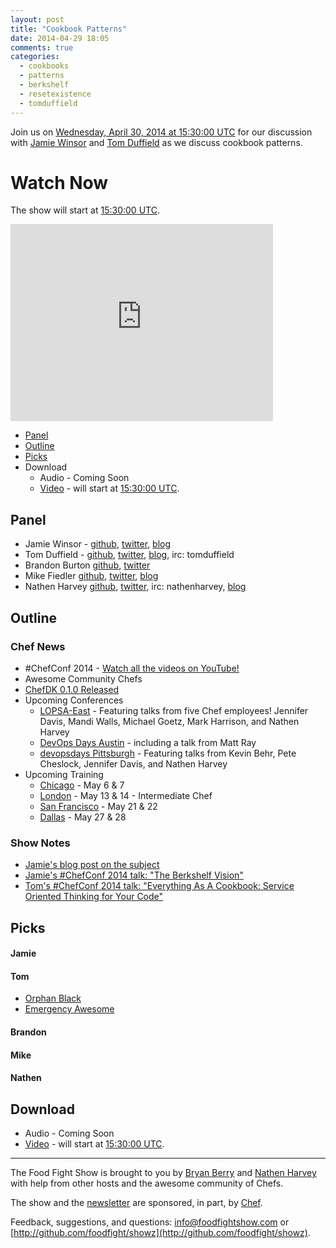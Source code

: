 ```yaml
---
layout: post
title: "Cookbook Patterns"
date: 2014-04-29 18:05
comments: true
categories: 
  - cookbooks
  - patterns
  - berkshelf
  - resetexistence
  - tomduffield
---
```


Join us on [Wednesday, April 30, 2014 at 15:30:00 UTC](http://www.timeanddate.com/worldclock/fixedtime.html?msg=Food+Fight+Show+-+Cookbook+Patterns&iso=20140430T1130&p1=419&ah=1) for our discussion with [Jamie Winsor](https://twitter.com/resetexistence) and [Tom Duffield](https://twitter.com/tomduffield) as we discuss cookbook patterns.

# Watch Now

The show will start at [15:30:00 UTC](http://www.timeanddate.com/worldclock/fixedtime.html?msg=Food+Fight+Show+-+Cookbook+Patterns&iso=20140430T1130&p1=419&ah=1).

<iframe width="420" height="315" src="http://www.youtube.com/embed/B7PXdl4jYGQ" frameborder="0" allowfullscreen></iframe>

* [Panel](http://foodfightshow.org/2014/04/cookbook-patterns.html#panel)
* [Outline](http://foodfightshow.org/2014/04/cookbook-patterns.html#outline)
* [Picks](http://foodfightshow.org/2014/04/cookbook-patterns.html#picks)
* Download
  * Audio - Coming Soon
  * [Video](http://youtu.be/B7PXdl4jYGQ) - will start at [15:30:00 UTC](http://www.timeanddate.com/worldclock/fixedtime.html?msg=Food+Fight+Show+-+Cookbook+Patterns&iso=20140430T1130&p1=419&ah=1).

Panel<a name="panel"></a>
-----

* Jamie Winsor - [github](https://github.com/reset), [twitter](https://twitter.com/resetexistence), [blog](http://vialstudios.com/)
* Tom Duffield - [github](http://github.com/tduffield), [twitter](http://twitter.com/tomduffield), [blog](http://tomduffield.com), irc:  tomduffield
* Brandon Burton [github](http://github.com/solarce), [twitter](https://twitter.com/solarce)
* Mike Fiedler [github](http://github.com/miketheman), [twitter](http://twitter.com/mikefiedler), [blog](http://www.miketheman.net)
* Nathen Harvey [github](http://github.com/nathenharvey), [twitter](http://twitter.com/nathenharvey), irc: nathenharvey, [blog](http://nathenharvey.com)

Outline<a name="outline"></a>
-------

### Chef News

* \#ChefConf 2014 - [Watch all the videos on YouTube!](http://www.youtube.com/watch?v=g-BF0z7eFoU&list=PL11cZfNdwNyMmx0msapJfuGsLV43C7XsA)
* Awesome Community Chefs
* [ChefDK 0.1.0 Released](http://www.getchef.com/blog/2014/04/29/chefdk-0-1-0-released/)
* Upcoming Conferences
  * [LOPSA-East](http://lopsa-east.org/2014/) - Featuring talks from five Chef employees!  Jennifer Davis, Mandi Walls, Michael Goetz, Mark Harrison, and Nathen Harvey
  * [DevOps Days Austin](http://devopsdays.org/events/2014-austin/) - including a talk from Matt Ray
  * [devopsdays Pittsburgh](http://devopsdays.org/events/2014-pittsburgh/) - Featuring talks from Kevin Behr, Pete Cheslock, Jennifer Davis, and Nathen Harvey
* Upcoming Training
  * [Chicago](http://www.getchef.com/blog/event/2-day-chef-fundamentals-chicago-3/) - May 6 & 7
  * [London](http://www.getchef.com/blog/event/intermediateadvanced-chef-london-uk/) - May 13 & 14 - Intermediate Chef
  * [San Francisco](http://www.getchef.com/blog/event/2-day-chef-fundamental-san-francisco/) - May 21 & 22
  * [Dallas](http://www.getchef.com/blog/event/2-day-chef-fundamentals-dallas-2/) - May 27 & 28


### Show Notes

* [Jamie's blog post on the subject](http://blog.vialstudios.com/the-environment-cookbook-pattern/)
* [Jamie's \#ChefConf 2014 talk:  "The Berkshelf Vision"](http://www.youtube.com/watch?v=Dq_vGxd-jps)
* [Tom's \#ChefConf 2014 talk:  "Everything As A Cookbook: Service Oriented Thinking for Your Code"](http://www.youtube.com/watch?v=bzmxKwWrLCM)

Picks<a name="picks"></a>
-----
#### Jamie

#### Tom
* [Orphan Black](http://www.bbcamerica.com/orphan-black/)
* [Emergency Awesome](https://www.youtube.com/user/emergencyawesome)

#### Brandon

#### Mike

#### Nathen

Download
--------
* Audio - Coming Soon
* [Video](http://youtu.be/B7PXdl4jYGQ) - will start at [15:30:00 UTC](http://www.timeanddate.com/worldclock/fixedtime.html?msg=Food+Fight+Show+-+Cookbook+Patterns&iso=20140430T1130&p1=419&ah=1).

<hr />

The Food Fight Show is brought to you by [Bryan Berry](https://twitter.com/bryanwb) and [Nathen Harvey](https://twitter.com/nathenharvey) with help from other hosts and the awesome community of Chefs.

The show and the [newsletter](http://us6.campaign-archive2.com/home/?u=7d43a288e882a145b7e99c650&id=ad8186466d) are sponsored, in part, by [Chef](http://www.getchef.com).

Feedback, suggestions, and questions:  [info@foodfightshow.com](mailto:info@foodfightshow.com) or  [http://github.com/foodfight/showz](http://github.com/foodfight/showz).

